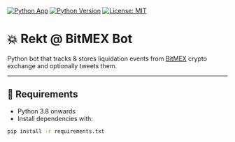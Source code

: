 [![Python App](https://github.com/laisee/rektbitmex/actions/workflows/python-app.yml/badge.svg)](https://github.com/laisee/rektbitmex/actions/workflows/python-app.yml)
[![Python Version](https://img.shields.io/badge/python-3.8%2B-blue.svg)](https://www.python.org/)
[![License: MIT](https://img.shields.io/badge/License-MIT-yellow.svg)](https://opensource.org/licenses/MIT)

# 💥 Rekt @ BitMEX Bot

Python bot that tracks & stores liquidation events from [BitMEX](www.bitmex.com) crypto exchange and optionally tweets them.

---

## 🚀 Requirements

- Python 3.8 onwards
- Install dependencies with:

```bash
pip install -r requirements.txt
